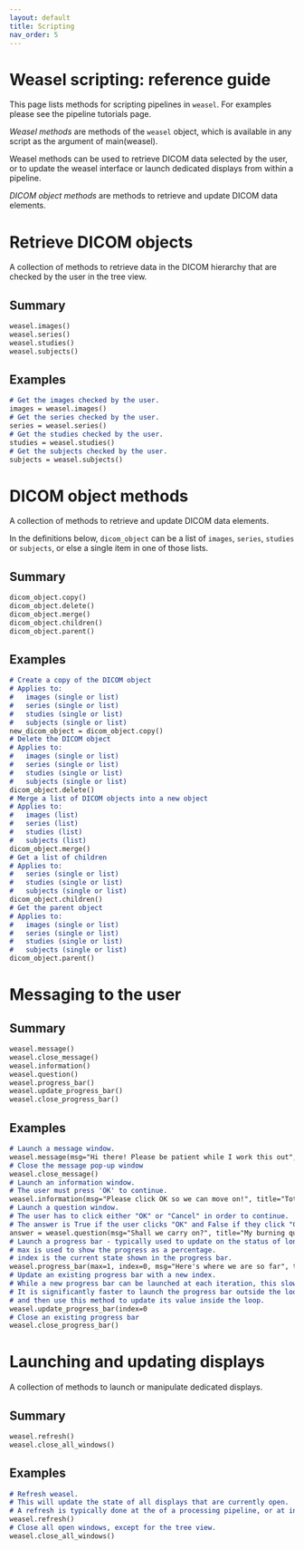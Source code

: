 ```yaml
---
layout: default
title: Scripting
nav_order: 5
---
```


# Weasel scripting: reference guide

This page lists methods for scripting pipelines in `weasel`. For examples please see the pipeline tutorials page.

*Weasel methods* are methods of the `weasel` object, which is available in any script as the argument of main(weasel). 

Weasel methods can be used to retrieve DICOM data selected by the user, or to update the weasel interface or launch dedicated displays from within a pipeline.

*DICOM object methods* are methods to retrieve and update DICOM data elements. 

# Retrieve DICOM objects

A collection of methods to retrieve data in the DICOM hierarchy that are checked by the user in the tree view. 

## Summary

```markdown
weasel.images()
weasel.series()
weasel.studies()
weasel.subjects()
```
## Examples

```markdown
# Get the images checked by the user. 
images = weasel.images()
# Get the series checked by the user. 
series = weasel.series()
# Get the studies checked by the user. 
studies = weasel.studies()
# Get the subjects checked by the user. 
subjects = weasel.subjects()
```

# DICOM object methods
A collection of methods to retrieve and update DICOM data elements. 

In the definitions below, `dicom_object` can be a list of `images`, `series`, `studies` or `subjects`, or else a single item in one of those lists.

## Summary

```markdown
dicom_object.copy()
dicom_object.delete()
dicom_object.merge()
dicom_object.children()
dicom_object.parent()
```
## Examples

```markdown
# Create a copy of the DICOM object
# Applies to: 
# 	images (single or list)
#	series (single or list)
#	studies (single or list)
#	subjects (single or list)
new_dicom_object = dicom_object.copy()	 
# Delete the DICOM object 
# Applies to: 
# 	images (single or list)
#	series (single or list)
#	studies (single or list)
#	subjects (single or list)
dicom_object.delete()
# Merge a list of DICOM objects into a new object
# Applies to: 
# 	images (list)
#	series (list)
#	studies (list)
#	subjects (list)
dicom_object.merge()
# Get a list of children
# Applies to: 
#	series (single or list)
#	studies (single or list)
#	subjects (single or list)
dicom_object.children()
# Get the parent object
# Applies to: 
# 	images (single or list)
#	series (single or list)
#	studies (single or list)
#	subjects (single or list)
dicom_object.parent()
```

# Messaging to the user

## Summary

```markdown
weasel.message()
weasel.close_message()
weasel.information()
weasel.question()
weasel.progress_bar()
weasel.update_progress_bar()
weasel.close_progress_bar()
```
## Examples

```markdown
# Launch a message window.
weasel.message(msg="Hi there! Please be patient while I work this out", title="Totally pointless message")
# Close the message pop-up window
weasel.close_message()
# Launch an information window. 
# The user must press 'OK' to continue.
weasel.information(msg="Please click OK so we can move on!", title="Totally pointless information")
# Launch a question window. 
# The user has to click either "OK" or "Cancel" in order to continue. 
# The answer is True if the user clicks "OK" and False if they click "Cancel".
answer = weasel.question(msg="Shall we carry on?", title="My burning question")
# Launch a progress bar - typically used to update on the status of long calculations. 
# max is used to show the progress as a percentage.
# index is the current state shown in the progress bar. 
weasel.progress_bar(max=1, index=0, msg="Here's where we are so far", title="Progress Bar")
# Update an existing progress bar with a new index. 
# While a new progress bar can be launched at each iteration, this slows down calculations a lot. 
# It is significantly faster to launch the progress bar outside the loop, 
# and then use this method to update its value inside the loop.
weasel.update_progress_bar(index=0
# Close an existing progress bar
weasel.close_progress_bar()
```

# Launching and updating displays

A collection of methods to launch or manipulate dedicated displays.

## Summary

```markdown
weasel.refresh()
weasel.close_all_windows()
```
## Examples

```markdown
# Refresh weasel. 
# This will update the state of all displays that are currently open.
# A refresh is typically done at the of a processing pipeline, or at intermediate stages of very long pipelines.
weasel.refresh()
# Close all open windows, except for the tree view.
weasel.close_all_windows()
```








